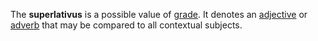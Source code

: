 The **superlativus** is a possible value of [grade](gradus.md). It denotes an [adjective](adiectivum.md) or [adverb](adverbium.md) that may be compared to all contextual subjects.
